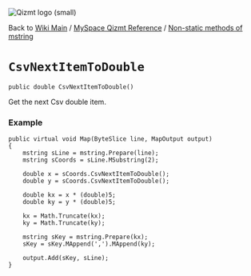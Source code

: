 <a href='Hidden comment: Image:'></a><img src='http://qizmt.googlecode.com/svn/wiki/images/Qizmt_logo_small.png' alt='Qizmt logo (small)' />

Back to <a href='Hidden comment: Link:'></a>[Wiki Main](Main.md) / [MySpace Qizmt Reference](MySpaceQizmtReference.md) / [Non-static methods of mstring](MySpaceQizmtReferenceMStringMethods.md)



# `CsvNextItemToDouble` #
`public double CsvNextItemToDouble()`

Get the next Csv double item.

### Example ###
```
public virtual void Map(ByteSlice line, MapOutput output)
{
    mstring sLine = mstring.Prepare(line);
    mstring sCoords = sLine.MSubstring(2);

    double x = sCoords.CsvNextItemToDouble();
    double y = sCoords.CsvNextItemToDouble();

    double kx = x * (double)5;
    double ky = y * (double)5;

    kx = Math.Truncate(kx);
    ky = Math.Truncate(ky);

    mstring sKey = mstring.Prepare(kx);
    sKey = sKey.MAppend(',').MAppend(ky);

    output.Add(sKey, sLine);
} 
```